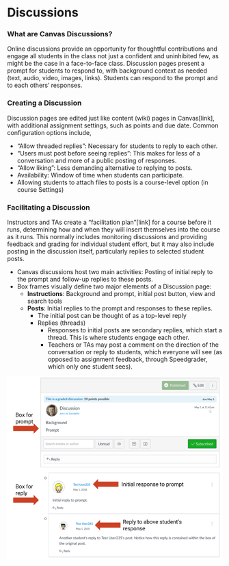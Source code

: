 # Discussions

### What are Canvas Discussions?

Online discussions provide an opportunity for thoughtful contributions and engage all students in the class not just a confident and uninhibited few, as might be the case in a face-to-face class. Discussion pages present a prompt for students to respond to, with background context as needed \(text, audio, video, images, links\). Students can respond to the prompt and to each others’ responses.

### Creating a Discussion

Discussion pages are edited just like content \(wiki\) pages in Canvas\[link\], with additional assignment settings, such as points and due date. Common configuration options include,

* “Allow threaded replies”: Necessary for students to reply to each other.
* “Users must post before seeing replies”: This makes for less of a conversation and more of a public posting of responses.
* “Allow liking”: Less demanding alternative to replying to posts.
* Availability: Window of time when students can participate.
* Allowing students to attach files to posts is a course-level option \(in course Settings\)

### Facilitating a Discussion

Instructors and TAs create a “facilitation plan”\[link\] for a course before it runs, determining how and when they will insert themselves into the course as it runs. This normally includes monitoring discussions and providing feedback and grading for individual student effort, but it may also include posting in the discussion itself, particularly replies to selected student posts.

* Canvas discussions host two main activities: Posting of initial reply to the prompt and follow-up replies to these posts.
* Box frames visually define two major elements of a Discussion page:
  * **Instructions**: Background and prompt, initial post button, view and search tools
  * **Posts**: Initial replies to the prompt and responses to these replies.
    * The initial post can be thought of as a top-level reply
    * Replies \(threads\)
      * Responses to initial posts are secondary replies, which start a thread. This is where students engage each other.
      * Teachers or TAs may post a comment on the direction of the conversation or reply to students, which everyone will see \(as opposed to assignment feedback, through Speedgrader, which only one student sees\).

![](../.gitbook/assets/discussions_prompt%20%281%29.png)



